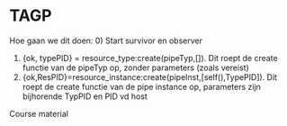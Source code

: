 # TAGP
Hoe gaan we dit doen:
0) Start survivor en observer
1) {ok, typePID} = resource_type:create(pipeTyp,[]).
	Dit roept de create functie van de pipeTyp op, zonder parameters (zoals vereist)
2) {ok,ResPID}=resource_instance:create(pipeInst,[self(),TypePID]).
	Dit roept de create functie van de pipe instance op, parameters zijn bijhorende TypPID en PID vd host
	
Course material
